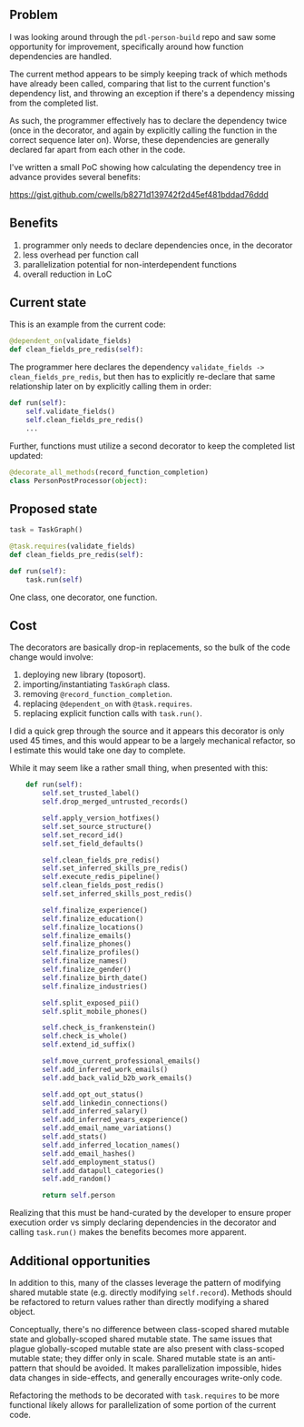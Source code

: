 Problem
-------
I was looking around through the `pdl-person-build` repo and saw some opportunity for improvement, specifically around how function dependencies are handled.

The current method appears to be simply keeping track of which methods have already been called, comparing that list to the current function's dependency list, and throwing an exception if there's a dependency missing
from the completed list.

As such, the programmer effectively has to declare the dependency twice (once in the decorator, and again by explicitly calling the function in the correct sequence later on). Worse, these dependencies are generally declared far apart from each other in the code.

I've written a small PoC showing how calculating the dependency tree in advance provides several benefits:

https://gist.github.com/cwells/b8271d139742f2d45ef481bddad76ddd

Benefits
--------
1. programmer only needs to declare dependencies once, in the decorator
2. less overhead per function call
3. parallelization potential for non-interdependent functions
4. overall reduction in LoC

Current state
-------------
This is an example from the current code:
```python
@dependent_on(validate_fields)
def clean_fields_pre_redis(self):
```

The programmer here declares the dependency `validate_fields -> clean_fields_pre_redis`, but then has to explicitly re-declare
that same relationship later on by explicitly calling them in order:

```python
def run(self):
    self.validate_fields()
    self.clean_fields_pre_redis()
    ...
```

Further, functions must utilize a second decorator to keep the completed list updated:

```python
@decorate_all_methods(record_function_completion)
class PersonPostProcessor(object):
```

Proposed state
--------------
```python
task = TaskGraph()

@task.requires(validate_fields)
def clean_fields_pre_redis(self):
```

```python
def run(self):
    task.run(self)
```
One class, one decorator, one function.

Cost
----
The decorators are basically drop-in replacements, so the bulk of the code change would involve:
1. deploying new library (toposort).
2. importing/instantiating `TaskGraph` class.
3. removing `@record_function_completion`.
4. replacing `@dependent_on` with `@task.requires`.
5. replacing explicit function calls with `task.run()`.

I did a quick grep through the source and it appears this decorator
is only used 45 times, and this would appear to be a largely mechanical
refactor, so I estimate this would take one day to complete.

While it may seem like a rather small thing, when presented with this:

```python
    def run(self):
        self.set_trusted_label()
        self.drop_merged_untrusted_records()

        self.apply_version_hotfixes()
        self.set_source_structure()
        self.set_record_id()
        self.set_field_defaults()

        self.clean_fields_pre_redis()
        self.set_inferred_skills_pre_redis()
        self.execute_redis_pipeline()
        self.clean_fields_post_redis()
        self.set_inferred_skills_post_redis()

        self.finalize_experience()
        self.finalize_education()
        self.finalize_locations()
        self.finalize_emails()
        self.finalize_phones()
        self.finalize_profiles()
        self.finalize_names()
        self.finalize_gender()
        self.finalize_birth_date()
        self.finalize_industries()

        self.split_exposed_pii()
        self.split_mobile_phones()

        self.check_is_frankenstein()
        self.check_is_whole()
        self.extend_id_suffix()

        self.move_current_professional_emails()
        self.add_inferred_work_emails()
        self.add_back_valid_b2b_work_emails()

        self.add_opt_out_status()
        self.add_linkedin_connections()
        self.add_inferred_salary()
        self.add_inferred_years_experience()
        self.add_email_name_variations()
        self.add_stats()
        self.add_inferred_location_names()
        self.add_email_hashes()
        self.add_employment_status()
        self.add_datapull_categories()
        self.add_random()

        return self.person
```

Realizing that this must be hand-curated by the developer to ensure proper execution order vs simply declaring dependencies
in the decorator and calling `task.run()` makes the benefits becomes more apparent.


Additional opportunities
------------------------
In addition to this, many of the classes leverage the pattern of modifying shared mutable state (e.g. directly modifying `self.record`).
Methods should be refactored to return values rather than directly modifying a shared object.

Conceptually, there's no difference between class-scoped shared mutable state and globally-scoped shared mutable state. The same issues that
plague globally-scoped mutable state are also present with class-scoped mutable state; they differ only in scale. Shared mutable state
is an anti-pattern that should be avoided. It makes parallelization impossible, hides data changes in side-effects, and generally encourages
write-only code.

Refactoring the methods to be decorated with `task.requires` to be more functional likely allows for parallelization of some portion of
the current code.

